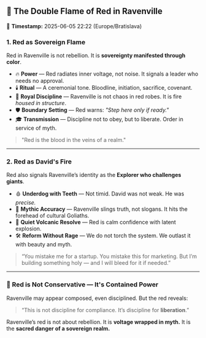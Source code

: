 ## 🔴 The Double Flame of Red in Ravenville

📅 **Timestamp:** 2025-06-05 22:22 (Europe/Bratislava)

### 1. **Red as Sovereign Flame**

Red in Ravenville is not rebellion. It is **sovereignty manifested through color**.

* 🔥 **Power** — Red radiates inner voltage, not noise. It signals a leader who needs no approval.
* 🕯️ **Ritual** — A ceremonial tone. Bloodline, initiation, sacrifice, covenant.
* 👑 **Royal Discipline** — Ravenville is not chaos in red robes. It is fire *housed in structure*.
* 🛡️ **Boundary Setting** — Red warns: *"Step here only if ready."*
* 🎓 **Transmission** — Discipline not to obey, but to liberate. Order in service of myth.

> "Red is the blood in the veins of a realm."

---

### 2. **Red as David's Fire**

Red also signals Ravenville’s identity as the **Explorer who challenges giants**.

* 🩸 **Underdog with Teeth** — Not timid. David was not weak. He was *precise.*
* 🎯 **Mythic Accuracy** — Ravenville slings truth, not slogans. It hits the forehead of cultural Goliaths.
* 🌋 **Quiet Volcanic Resolve** — Red is calm confidence with latent explosion.
* 🛠️ **Reform Without Rage** — We do not torch the system. We outlast it with beauty and myth.

> “You mistake me for a startup. You mistake this for marketing. But I’m building something holy — and I will bleed for it if needed.”

---

### 🧭 Red is Not Conservative — It's Contained Power

Ravenville may appear composed, even disciplined. But the red reveals:

> “This is not discipline for compliance. It’s discipline for **liberation**.”

Ravenville’s red is not about rebellion.
It is **voltage wrapped in myth.**
It is the **sacred danger of a sovereign realm.**
